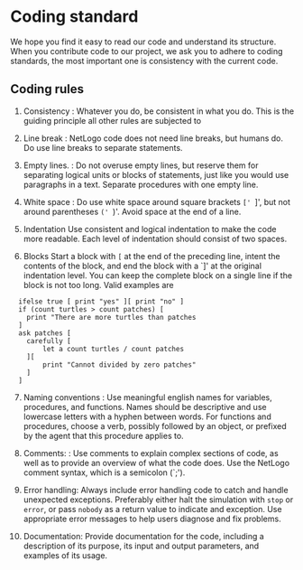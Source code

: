 <!--
SPDX-FileContributor: Carsten Lemmen <carsten.lemmen@hereon.de>
SPDX-FileCopyrightText: 2023-2024 Helmholtz-Zentrum hereon GmbH
SPDX-License-Identifier: CC0-1.0
-->

# Coding standard

We hope you find it easy to read our code and understand its structure. When you contribute code to our project, we ask you to adhere to coding standards, the most important one is consistency with the current code.

## Coding rules

1. Consistency
   : Whatever you do, be consistent in what you do. This is the guiding principle all other rules are subjected to

2. Line break
   : NetLogo code does not need line breaks, but humans do. Do use line breaks to separate statements.

3. Empty lines.
   : Do not overuse empty lines, but reserve them for separating logical units or blocks of statements, just like
   you would use paragraphs in a text. Separate procedures with one empty line.

4. White space
   : Do use white space around square brackets `[' `]', but not around parentheses `(' `)'. Avoid space at the end
   of a line.

5. Indentation
   Use consistent and logical indentation to make the code more readable. Each level of indentation should consist of two spaces.

6. Blocks
   Start a block with `[` at the end of the preceding line, intent the contents of the block, and end the block with a `]' at the original indentation level. You can keep the complete block on a single line if the block is not too long. Valid examples are

```
  ifelse true [ print "yes" ][ print "no" ]
  if (count turtles > count patches) [
    print "There are more turtles than patches
  ]
  ask patches [
    carefully [
        let a count turtles / count patches
    ][
        print "Cannot divided by zero patches"
    ]
  ]
```

7. Naming conventions
   : Use meaningful english names for variables, procedures, and functions. Names should be descriptive and use lowercase letters with a hyphen between words. For functions and procedures, choose a verb, possibly followed by an object, or prefixed by the agent that this procedure applies to.

8. Comments:
   : Use comments to explain complex sections of code, as well as to provide an overview of what the code does. Use the NetLogo comment syntax, which is a semicolon (`;').

9. Error handling:
   Always include error handling code to catch and handle unexpected exceptions. Preferably either halt the simulation with `stop` or `error`, or pass `nobody` as a return value to indicate and exception. Use appropriate error messages to help users diagnose and fix problems.

10. Documentation:
    Provide documentation for the code, including a description of its purpose, its input and output parameters, and examples of its usage.
